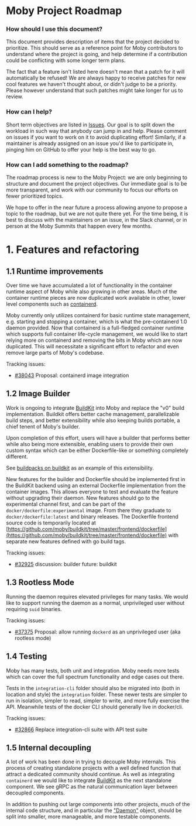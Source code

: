 Moby Project Roadmap
====================

### How should I use this document?

This document provides description of items that the project decided to prioritize. This should
serve as a reference point for Moby contributors to understand where the project is going, and
help determine if a contribution could be conflicting with some longer term plans.

The fact that a feature isn't listed here doesn't mean that a patch for it will automatically be
refused! We are always happy to receive patches for new cool features we haven't thought about,
or didn't judge to be a priority. Please however understand that such patches might take longer
for us to review.

### How can I help?

Short term objectives are listed in
[Issues](https://github.com/moby/moby/issues?q=is%3Aopen+is%3Aissue+label%3Aroadmap). Our
goal is to split down the workload in such way that anybody can jump in and help. Please comment on
issues if you want to work on it to avoid duplicating effort! Similarly, if a maintainer is already
assigned on an issue you'd like to participate in, pinging him on GitHub to offer your help is
the best way to go.

### How can I add something to the roadmap?

The roadmap process is new to the Moby Project: we are only beginning to structure and document the
project objectives. Our immediate goal is to be more transparent, and work with our community to
focus our efforts on fewer prioritized topics.

We hope to offer in the near future a process allowing anyone to propose a topic to the roadmap, but
we are not quite there yet. For the time being, it is best to discuss with the maintainers on an
issue, in the Slack channel, or in person at the Moby Summits that happen every few months.

# 1. Features and refactoring

## 1.1 Runtime improvements

Over time we have accumulated a lot of functionality in the container runtime
aspect of Moby while also growing in other areas. Much of the container runtime
pieces are now duplicated work available in other, lower level components such
as [containerd](https://containerd.io).

Moby currently only utilizes containerd for basic runtime state management, e.g. starting
and stopping a container, which is what the pre-containerd 1.0 daemon provided.
Now that containerd is a full-fledged container runtime which supports full
container life-cycle management, we would like to start relying more on containerd
and removing the bits in Moby which are now duplicated. This will necessitate
a significant effort to refactor and even remove large parts of Moby's codebase.

Tracking issues:

- [#38043](https://github.com/moby/moby/issues/38043) Proposal: containerd image integration

## 1.2 Image Builder

Work is ongoing to integrate [BuildKit](https://github.com/moby/buildkit) into
Moby and replace the "v0" build implementation. Buildkit offers better cache
management, parallelizable build steps, and better extensibility while also
keeping builds portable, a chief tenent of Moby's builder.

Upon completion of this effort, users will have a builder that performs better
while also being more extensible, enabling users to provide their own custom
syntax which can be either Dockerfile-like or something completely different.

See [buildpacks on buildkit](https://github.com/tonistiigi/buildkit-pack) as an
example of this extensibility.

New features for the builder and Dockerfile should be implemented first in the
BuildKit backend using an external Dockerfile implementation from the container
images. This allows everyone to test and evaluate the feature without upgrading
their daemon. New features should go to the experimental channel first, and can be
part of the `docker/dockerfile:experimental` image. From there they graduate to
`docker/dockerfile:latest` and binary releases. The Dockerfile frontend source
code is temporarily located at
[https://github.com/moby/buildkit/tree/master/frontend/dockerfile](https://github.com/moby/buildkit/tree/master/frontend/dockerfile)
with separate new features defined with go build tags.

Tracking issues:

- [#32925](https://github.com/moby/moby/issues/32925) discussion: builder future: buildkit

## 1.3 Rootless Mode

Running the daemon requires elevated privileges for many tasks. We would like to
support running the daemon as a normal, unprivileged user without requiring `suid`
binaries.

Tracking issues:

- [#37375](https://github.com/moby/moby/issues/37375) Proposal: allow running `dockerd` as an unprivileged user (aka rootless mode)

## 1.4 Testing

Moby has many tests, both unit and integration. Moby needs more tests which can
cover the full spectrum functionality and edge cases out there.

Tests in the `integration-cli` folder should also be migrated into (both in
location and style) the `integration` folder. These newer tests are simpler to
run in isolation, simpler to read, simpler to write, and more fully exercise the
API. Meanwhile tests of the docker CLI should generally live in docker/cli.

Tracking issues:

- [#32866](https://github.com/moby/moby/issues/32866) Replace integration-cli suite with API test suite

## 1.5 Internal decoupling

A lot of work has been done in trying to decouple Moby internals. This process of creating
standalone projects with a well defined function that attract a dedicated community should continue.
As well as integrating `containerd` we would like to integrate [BuildKit](https://github.com/moby/buildkit)
as the next standalone component.
We see gRPC as the natural communication layer between decoupled components.

In addition to pushing out large components into other projects, much of the
internal code structure, and in particular the
["Daemon"](https://godoc.org/github.com/rumpl/bof/daemon#Daemon) object,
should be split into smaller, more manageable, and more testable components.
